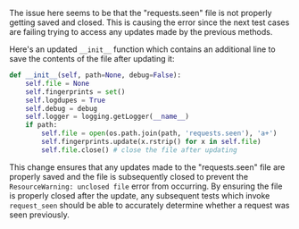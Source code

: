 The issue here seems to be that the "requests.seen" file is not properly getting saved and closed. This is causing the error since the next test cases are failing trying to access any updates made by the previous methods. 

Here's an updated `__init__` function which contains an additional line to save the contents of the file after updating it:

```python
def __init__(self, path=None, debug=False):
    self.file = None
    self.fingerprints = set()
    self.logdupes = True
    self.debug = debug
    self.logger = logging.getLogger(__name__)
    if path:
        self.file = open(os.path.join(path, 'requests.seen'), 'a+')
        self.fingerprints.update(x.rstrip() for x in self.file)
        self.file.close() # close the file after updating
```

This change ensures that any updates made to the "requests.seen" file are properly saved and the file is subsequently closed to prevent the `ResourceWarning: unclosed file` error from occurring. By ensuring the file is properly closed after the update, any subsequent tests which invoke `request_seen` should be able to accurately determine whether a request was seen previously.